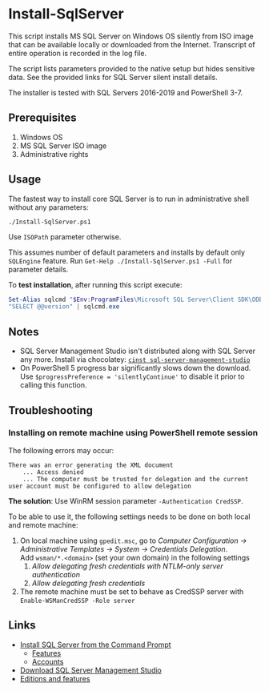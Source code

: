 # Install-SqlServer

This script installs MS SQL Server on Windows OS silently from ISO image that can be available locally or downloaded from the Internet.
Transcript of entire operation is recorded in the log file.

The script lists parameters provided to the native setup but hides sensitive data. See the provided links for SQL Server silent install details.

The installer is tested with SQL Servers 2016-2019 and PowerShell 3-7.

## Prerequisites

1. Windows OS
1. MS SQL Server ISO image
2. Administrative rights

## Usage

The fastest way to install core SQL Server is to run in administrative shell without any parameters:

```
./Install-SqlServer.ps1 
```

Use `ISOPath` parameter otherwise.

This assumes number of default parameters and installs by default only `SQLEngine` feature. Run `Get-Help ./Install-SqlServer.ps1 -Full` for parameter details.

To **test installation**, after running this script execute:

 ```ps1
Set-Alias sqlcmd "$Env:ProgramFiles\Microsoft SQL Server\Client SDK\ODBC\170\Tools\Binn\SQLCMD.EXE"
"SELECT @@version" | sqlcmd.exe
```

## Notes

- SQL Server Management Studio isn't distributed along with SQL Server any more. Install via chocolatey: [`cinst sql-server-management-studio`](https://chocolatey.org/packages/sql-server-management-studio)
- On PowerShell 5 progress bar significantly slows down the download. Use `$progressPreference = 'silentlyContinue'` to disable it prior to calling this function.


## Troubleshooting

### Installing on remote machine using PowerShell remote session 

The following errors may occur:

    There was an error generating the XML document 
        ... Access denied
        ... The computer must be trusted for delegation and the current user account must be configured to allow delegation

**The solution**: Use WinRM session parameter `-Authentication CredSSP`.
        
To be able to use it, the following settings needs to be done on both local and remote machine:

1. On local machine using `gpedit.msc`, go to *Computer Configuration -> Administrative Templates -> System -> Credentials Delegation*.<br>
Add `wsman/*.<domain>` (set your own domain) in the following settings
    1. *Allow delegating fresh credentials with NTLM-only server authentication*
    2. *Allow delegating fresh credentials*
1. The remote machine must be set to behave as CredSSP server with `Enable-WSManCredSSP -Role server`

## Links

- [Install SQL Server from the Command Prompt](https://docs.microsoft.com/en-us/sql/database-engine/install-windows/install-sql-server-2016-from-the-command-prompt)
    - [Features](https://docs.microsoft.com/en-us/sql/database-engine/install-windows/install-sql-server-2016-from-the-command-prompt#Feature)
    - [Accounts](https://docs.microsoft.com/en-us/sql/database-engine/install-windows/install-sql-server-2016-from-the-command-prompt#Accounts) 
- [Download SQL Server Management Studio](https://docs.microsoft.com/en-us/sql/ssms/download-sql-server-management-studio-ssms)
- [Editions and features](https://docs.microsoft.com/en-us/sql/sql-server/editions-and-components-of-sql-server-2017)
